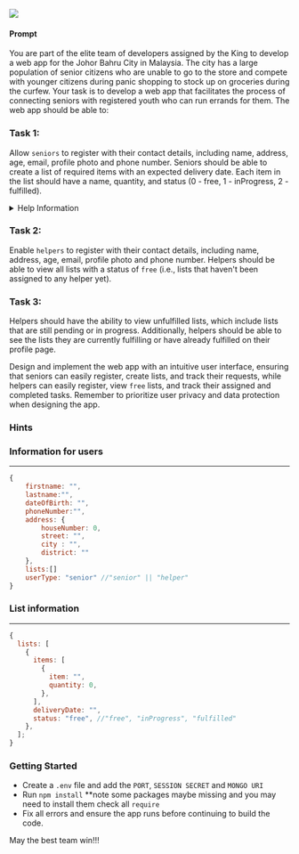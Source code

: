 ![](https://upload.wikimedia.org/wikipedia/commons/thumb/2/2d/Johor_Bahru_skyline_at_night.jpg/800px-Johor_Bahru_skyline_at_night.jpg)

#### Prompt

You are part of the elite team of developers assigned by the King to develop a web app for the Johor Bahru City in Malaysia. The city has a large population of senior citizens who are unable to go to the store and compete with younger citizens during panic shopping to stock up on groceries during the curfew. Your task is to develop a web app that facilitates the process of connecting seniors with registered youth who can run errands for them. The web app should be able to:

### Task 1:

Allow `seniors` to register with their contact details, including name, address, age, email, profile photo and phone number. Seniors should be able to create a list of required items with an expected delivery date. Each item in the list should have a name, quantity, and status (0 - free, 1 - inProgress, 2 - fulfilled).

<details>
    <summary>Help Information</summary>
     ```javascript

     // you can store status of order can be stored using an enum
     const testSchema = new mongoose.Schema({
        status: {
            type: String,
            enum: ['free', 'inProgress', 'fulfilled']
        }
     })
     ```

</details>

### Task 2:

Enable `helpers` to register with their contact details, including name, address, age, email, profile photo and phone number. Helpers should be able to view all lists with a status of `free` (i.e., lists that haven't been assigned to any helper yet).

### Task 3:

Helpers should have the ability to view unfulfilled lists, which include lists that are still pending or in progress. Additionally, helpers should be able to see the lists they are currently fulfilling or have already fulfilled on their profile page.

Design and implement the web app with an intuitive user interface, ensuring that seniors can easily register, create lists, and track their requests, while helpers can easily register, view `free` lists, and track their assigned and completed tasks. Remember to prioritize user privacy and data protection when designing the app.

### Hints

### Information for users

---

```javascript
{
    firstname: "",
    lastname:"",
    dateOfBirth: "",
    phoneNumber:"",
    address: {
        houseNumber: 0,
        street: "",
        city : "",
        district: ""
    },
    lists:[]
    userType: "senior" //"senior" || "helper"
}
```

### List information

---

```javascript
{
  lists: [
    {
      items: [
        {
          item: "",
          quantity: 0,
        },
      ],
      deliveryDate: "",
      status: "free", //"free", "inProgress", "fulfilled"
    },
  ];
}
```

### Getting Started

- Create a `.env` file and add the `PORT`, `SESSION SECRET` and `MONGO URI`
- Run `npm install` \*\*note some packages maybe missing and you may need to install them check all `require`
- Fix all errors and ensure the app runs before continuing to build the code.

May the best team win!!!

